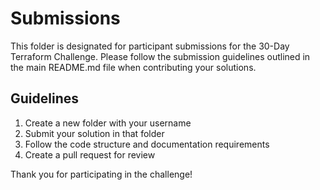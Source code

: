 # Submissions

This folder is designated for participant submissions for the 30-Day Terraform Challenge. Please follow the submission guidelines outlined in the main README.md file when contributing your solutions.

## Guidelines

1. Create a new folder with your username
2. Submit your solution in that folder
3. Follow the code structure and documentation requirements
4. Create a pull request for review

Thank you for participating in the challenge! 